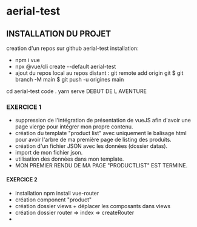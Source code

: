 # aerial-test

## INSTALLATION DU PROJET

creation d'un repos sur github aerial-test
installation: 
- npm i vue
- npx @vue/cli create --default aerial-test
- ajout du repos local au repos distant : 
git remote add origin <lien du repos github>
git $ git branch -M main
$ git push -u origines main

cd aerial-test
code . yarn serve 
DEBUT DE L AVENTURE

### EXERCICE 1
- suppression de l'intégration de présentation de vueJS afin d'avoir une page vierge pour intégrer mon propre contenu.
- création du template "product list" avec uniquement le balisage html pour avoir l'arbre de ma première page de listing des produits.
- création d'un fichier JSON avec les données (dossier datas).
- import de mon fichier json.
- utilisation des données dans mon template.
- MON PREMIER RENDU DE MA PAGE "PRODUCTLIST" EST TERMINE.

#### EXERCICE 2
- installation npm install vue-router
- création component "product"
- création dossier views + déplacer les composants dans views
- création dossier router => index => createRouter
- 

